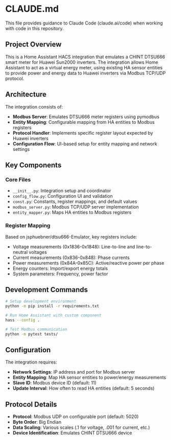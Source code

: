 # CLAUDE.md

This file provides guidance to Claude Code (claude.ai/code) when working with code in this repository.

## Project Overview

This is a Home Assistant HACS integration that emulates a CHINT DTSU666 smart meter for Huawei Sun2000 inverters. The integration allows Home Assistant to act as a virtual energy meter, using existing HA sensor entities to provide power and energy data to Huawei inverters via Modbus TCP/UDP protocol.

## Architecture

The integration consists of:
- **Modbus Server**: Emulates DTSU666 meter registers using pymodbus
- **Entity Mapping**: Configurable mapping from HA entities to Modbus registers
- **Protocol Handler**: Implements specific register layout expected by Huawei inverters
- **Configuration Flow**: UI-based setup for entity mapping and network settings

## Key Components

### Core Files
- `__init__.py`: Integration setup and coordinator
- `config_flow.py`: Configuration UI and validation
- `const.py`: Constants, register mappings, and default values
- `modbus_server.py`: Modbus TCP/UDP server implementation
- `entity_mapper.py`: Maps HA entities to Modbus registers

### Register Mapping
Based on jsphuebner/dtsu666-Emulator, key registers include:
- Voltage measurements (0x1836-0x1848): Line-to-line and line-to-neutral voltages
- Current measurements (0x836-0x848): Phase currents
- Power measurements (0x84A-0x85C): Active/reactive power per phase
- Energy counters: Import/export energy totals
- System parameters: Frequency, power factor

## Development Commands

```bash
# Setup development environment
python -m pip install -r requirements.txt

# Run Home Assistant with custom component
hass --config .

# Test Modbus communication
python -m pytest tests/
```

## Configuration

The integration requires:
- **Network Settings**: IP address and port for Modbus server
- **Entity Mapping**: Map HA sensor entities to power/energy measurements
- **Slave ID**: Modbus device ID (default: 11)
- **Update Interval**: How often to read HA entities (default: 5 seconds)

## Protocol Details

- **Protocol**: Modbus UDP on configurable port (default: 5020)
- **Byte Order**: Big Endian
- **Data Scaling**: Various scales (.1 for voltage, .001 for current, etc.)
- **Device Identification**: Emulates CHINT DTSU666 device